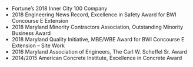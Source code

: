 - Fortune’s 2018 Inner City 100 Company
- 2018 Engineering News Record, Excellence in Safety Award for BWI Concourse E Extension
- 2018 Maryland Minority Contractors Association, Outstanding Minority Business Award
- 2018 Maryland Quality Initiative, MBE/WBE Award for BWI Concourse E Extension – Site Work
- 2016 Maryland Association of Engineers, The Carl W. Scheffel Sr. Award
- 2014/2015 American Concrete Institute, Excellence in Concrete Award

